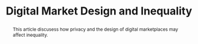 ---
layout:
title: "Digital Market Design and Inequality"
category: research
published: 1
abstract: This article discusess how privacy and the design of digital marketplaces may affect inequality.
journal: Oxford University Press Volume IV&#58; "More Equal by Design&#58; Economic Design Responses to Inequality". Eds. Scott Duke Kominers and Alex Teytelboym. (2017)
order: 207
peer: 0
link: "/assets/digital_md_inequality.pdf"
bib: <br> @article{fradkin2017md_inequality, title={Digital Market Design and Inequality}, author={Fradkin, Andrey},year={2017}}
bibjs: "toggleMe('md_inequality_bib'); return false;"
bib_abbrev: 'md_inequality_bib'
js: "toggleMe('md_inequality'); return false;"
js_abbrev: 'md_inequality'
---